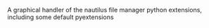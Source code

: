 A graphical handler of the nautilus file manager python extensions, including some default pyextensions
